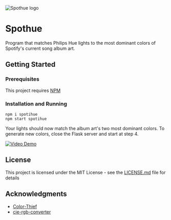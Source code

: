![Spothue logo](http://johngeorgesample.com/documents/images/spothue.png)

# Spothue

Program that matches Philips Hue lights to the most dominant colors of Spotify's current song album art.

## Getting Started
### Prerequisites

This project requires [NPM](https://www.npmjs.com/get-npm)

### Installation and Running

```
npm i spotihue
npm start spotihue
```

Your lights should now match the album art's two most dominant colors. To generate new colors, close the Flask server and start at step 4.

[![Video Demo](https://img.youtube.com/vi/EGFzoL4Gv4E/0.jpg)](https://www.youtube.com/watch?v=EGFzoL4Gv4E "Video Demo")

## License

This project is licensed under the MIT License - see the [LICENSE.md](LICENSE.md) file for details

## Acknowledgments

* [Color-Thief](https://github.com/lokesh/color-thief)
* [cie-rgb-converter](https://github.com/usolved/cie-rgb-converter)
